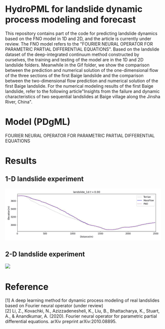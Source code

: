 # HydroPML for landslide dynamic process modeling and forecast
This repository contains part of the code for predicting landslide dynamics based on the FNO model in 1D and 2D, and the article is currently under review. The FNO model refers to the "FOURIER NEURAL OPERATOR FOR PARAMETRIC PARTIAL DIFFERENTIAL EQUATIONS". 
Based on the landslide dataset of the deep-integrated continuum method constructed by ourselves, the training and testing of the model are in the 1D and 2D landslide folders. 
Meanwhile in the Gif folder, we show the comparison between the prediction and numerical solution of the one-dimensional flow of the three sections of the first Baige landslide and the comparison between the two-dimensional flow prediction and numerical solution of the first Baige landslide. For the numerical modeling results of the first Baige landslide, refer to the following article"Insights from the failure and dynamic characteristics of two sequential landslides at Baige village along the Jinsha  River, China".

# Model (PDgML)
FOURIER NEURAL OPERATOR FOR PARAMETRIC PARTIAL DIFFERENTIAL EQUATIONS

# Results
## 1-D landslide experiment
![](https://github.com/HydroPML/Landslidecast/blob/main/Gif/swe1d_0.gif)  
## 2-D landslide experiment
![](https://github.com/HydroPML/Landslidecast/blob/main/Gif/2d_h.gif)  

# Reference
[1] A deep learning method for dynamic process modeling of real landslides based on Fourier neural operator (under review)  
[2] Li, Z., Kovachki, N., Azizzadenesheli, K., Liu, B., Bhattacharya, K., Stuart, A., & Anandkumar, A. (2020). Fourier neural operator for parametric partial differential equations. arXiv preprint arXiv:2010.08895.


